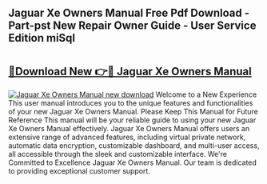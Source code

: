 ## Jaguar Xe Owners Manual Free Pdf Download - Part-pst New Repair Owner Guide - User Service Edition miSql

# <h2><a href="http://bc39214.oget.top/?id=Jaguar+Xe+Owners+Manual">🔗Download New 👉🔴 Jaguar Xe Owners Manual</a></h2>

[![Jaguar Xe Owners Manual new download](https://i.imgur.com/5g1atiW.png)](http://bc39214.oget.top/?id=Jaguar+Xe+Owners+Manual)
Welcome to a New Experience This user manual introduces you to the unique features and functionalities of your new Jaguar Xe Owners Manual. Please Keep This Manual for Future Reference This manual will be your reliable guide to using your new Jaguar Xe Owners Manual effectively. Jaguar Xe Owners Manual offers users an extensive range of advanced features, including virtual private network, automatic data encryption, customizable dashboard, and multi-user access, all accessible through the sleek and customizable interface. We're Committed to Excellence Jaguar Xe Owners Manual. Our team is dedicated to providing exceptional customer support.
